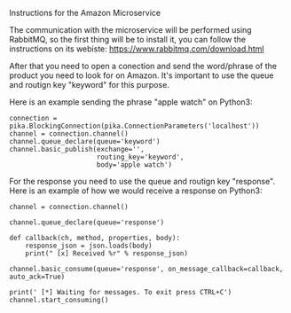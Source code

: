 Instructions for the Amazon Microservice

The communication with the microservice will be performed using RabbitMQ, so the first thing will be to install it, you can follow the instructions on its webiste: https://www.rabbitmq.com/download.html

After that you need to open a conection and send the word/phrase of the product you need to look for on Amazon. It's important to use the queue  and routign key "keyword" for this purpose.

Here is an example sending the phrase "apple watch" on Python3:

```
connection = pika.BlockingConnection(pika.ConnectionParameters('localhost'))
channel = connection.channel()
channel.queue_declare(queue='keyword')
channel.basic_publish(exchange='',
                      routing_key='keyword',
                      body='apple watch')
```
                      
For the response you need to use the queue  and routign key "response". Here is an example of how we would receive a response on Python3:

```
channel = connection.channel()

channel.queue_declare(queue='response')

def callback(ch, method, properties, body):
    response_json = json.loads(body)
    print(" [x] Received %r" % response_json)

channel.basic_consume(queue='response', on_message_callback=callback, auto_ack=True)

print(' [*] Waiting for messages. To exit press CTRL+C')
channel.start_consuming()
```
